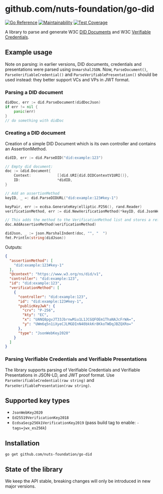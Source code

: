 
# github.com/nuts-foundation/go-did
[![Go Reference](https://pkg.go.dev/badge/github.com/nuts-foundation/go-did.svg)](https://pkg.go.dev/github.com/nuts-foundation/go-did)
[![Maintainability](https://api.codeclimate.com/v1/badges/4b4c812605d5c4f5ba3f/maintainability)](https://codeclimate.com/github/nuts-foundation/go-did/maintainability)
[![Test Coverage](https://api.codeclimate.com/v1/badges/4b4c812605d5c4f5ba3f/test_coverage)](https://codeclimate.com/github/nuts-foundation/go-did/test_coverage)

A library to parse and generate W3C [DID Documents](https://www.w3.org/TR/did-core/) and W3C [Verifiable Credentials](https://www.w3.org/TR/vc-data-model/).

## Example usage
Note on parsing: in earlier versions, DID documents, credentials and presentations were parsed using `UnmarshalJSON`.
Now, `ParseDocument()`, `ParseVerifiableCredential()` and `ParseVerifiablePresentation()` should be used instead: they better support VCs and VPs in JWT format.

### Parsing a DID document
```go
didDoc, err := did.ParseDocument(didDocJson)
if err != nil {
    panic(err)
}
// do something with didDoc
````

### Creating a DID document
Creation of a simple DID Document which is its own controller and contains an AssertionMethod.
```go
didID, err := did.ParseDID("did:example:123")

// Empty did document:
doc := &did.Document{
    Context:            []did.URI{did.DIDContextV1URI()},
    ID:                 *didID,
}

// Add an assertionMethod
keyID, _ =: did.ParseDIDURL("did:example:123#key-1")

keyPair, err := ecdsa.GenerateKey(elliptic.P256(), rand.Reader)
verificationMethod, err := did.NewVerificationMethod(*keyID, did.JsonWebKey2020, did.DID{}, keyPair.Public())

// This adds the method to the VerificationMethod list and stores a reference to the assertion list
doc.AddAssertionMethod(verificationMethod)

didJson, _ := json.MarshalIndent(doc, "", "  ")
fmt.Println(string(didJson))
```

Outputs:
```json
{
  "assertionMethod": [
    "did:example:123#key-1"
  ],
  "@context": "https://www.w3.org/ns/did/v1",
  "controller": "did:example:123",
  "id": "did:example:123",
  "verificationMethod": [
    {
      "controller": "did:example:123",
      "id": "did:example:123#key-1",
      "publicKeyJwk": {
        "crv": "P-256",
        "kty": "EC",
        "x": "UANQ8pgvJT33JbrnwMiu1L1JCGQFOEm1ThaNAJcFrWA=",
        "y": "UWm6q5n1iXyeCJLMGDInN40bkkKr8KkoTWDqJBZQXRo="
      },
      "type": "JsonWebKey2020"
    }
  ]
}
```

### Parsing Verifiable Credentials and Verifiable Presentations
The library supports parsing of Verifiable Credentials and Verifiable Presentations in JSON-LD, and JWT proof format.
Use `ParseVerifiableCredential(raw string)` and `ParseVerifiablePresentation(raw string)`.

## Supported key types

- `JsonWebKey2020`
- `Ed25519VerificationKey2018`
- `EcdsaSecp256k1VerificationKey2019` (pass build tag to enable: `-tags=jwx_es256k`)

## Installation
```
go get github.com/nuts-foundation/go-did
```

## State of the library
We keep the API stable, breaking changes will only be introduced in new major versions.
